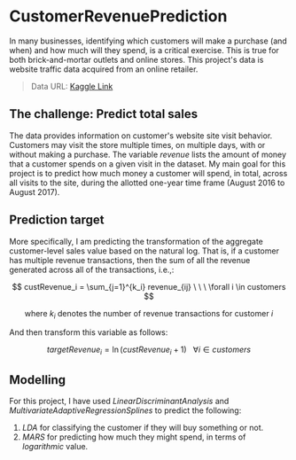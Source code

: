 # CustomerRevenuePrediction

In many businesses, identifying which customers will make a purchase (and when) and how much will they spend, is a critical exercise. This is true for both brick-and-mortar outlets and online stores. This project's data is website traffic data acquired from an online retailer.

> Data URL: [Kaggle Link](https://www.kaggle.com/competitions/2022-5103-hw6)

## The challenge: Predict total sales 

The data provides information on customer's website site visit behavior. Customers may visit the store multiple times, on multiple days, with or without making a purchase. The variable $revenue$ lists the amount of money that a customer spends on a given visit in the dataset. My main goal for this project is to predict how much money a customer will spend, in total, across all visits to the site, during the allotted one-year time frame (August 2016 to August 2017).

## Prediction target 

More specifically, I am predicting the transformation of the aggregate customer-level sales value based on the natural log. That is, if a customer has multiple revenue transactions, then the sum of all the revenue generated across all of the transactions, i.e.,:

$$
custRevenue_i =  \sum_{j=1}^{k_i} revenue_{ij} \ \ \  \forall i \in customers
$$

$$
\text{where } k_i \text{ denotes the number of revenue transactions for customer } i 
$$

And then transform this variable as follows:

$$
targetRevenue_i=  \ln(custRevenue_i + 1) \ \ \  \forall i \in customers
$$

## Modelling

For this project, I have used $Linear Discriminant Analysis$ and $Multivariate Adaptive Regression Splines$ to predict the following:

1.  $LDA$ for classifying the customer if they will buy something or not.
2.  $MARS$ for predicting how much they might spend, in terms of $logarithmic$ value.
